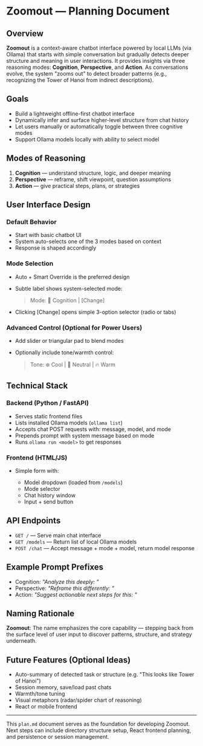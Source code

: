 # Zoomout — Planning Document

## Overview

**Zoomout** is a context-aware chatbot interface powered by local LLMs (via Ollama) that starts with simple conversation but gradually detects deeper structure and meaning in user interactions. It provides insights via three reasoning modes: **Cognition**, **Perspective**, and **Action**. As conversations evolve, the system "zooms out" to detect broader patterns (e.g., recognizing the Tower of Hanoi from indirect descriptions).

## Goals

* Build a lightweight offline-first chatbot interface
* Dynamically infer and surface higher-level structure from chat history
* Let users manually or automatically toggle between three cognitive modes
* Support Ollama models locally with ability to select model

## Modes of Reasoning

1. **Cognition** — understand structure, logic, and deeper meaning
2. **Perspective** — reframe, shift viewpoint, question assumptions
3. **Action** — give practical steps, plans, or strategies

## User Interface Design

### Default Behavior

* Start with basic chatbot UI
* System auto-selects one of the 3 modes based on context
* Response is shaped accordingly

### Mode Selection

* Auto + Smart Override is the preferred design
* Subtle label shows system-selected mode:

  > Mode: 🧠 Cognition | \[Change]
* Clicking \[Change] opens simple 3-option selector (radio or tabs)

### Advanced Control (Optional for Power Users)

* Add slider or triangular pad to blend modes
* Optionally include tone/warmth control:

  > Tone: ❄️ Cool | 🧊 Neutral | 🔥 Warm

## Technical Stack

### Backend (Python / FastAPI)

* Serves static frontend files
* Lists installed Ollama models (`ollama list`)
* Accepts chat POST requests with: message, model, and mode
* Prepends prompt with system message based on mode
* Runs `ollama run <model>` to get responses

### Frontend (HTML/JS)

* Simple form with:

  * Model dropdown (loaded from `/models`)
  * Mode selector
  * Chat history window
  * Input + send button

## API Endpoints

* `GET /` — Serve main chat interface
* `GET /models` — Return list of local Ollama models
* `POST /chat` — Accept message + mode + model, return model response

## Example Prompt Prefixes

* Cognition: *"Analyze this deeply: "*
* Perspective: *"Reframe this differently: "*
* Action: *"Suggest actionable next steps for this: "*

## Naming Rationale

**Zoomout**: The name emphasizes the core capability — stepping back from the surface level of user input to discover patterns, structure, and strategy underneath.

## Future Features (Optional Ideas)

* Auto-summary of detected task or structure (e.g. "This looks like Tower of Hanoi")
* Session memory, save/load past chats
* Warmth/tone tuning
* Visual metaphors (radar/spider chart of reasoning)
* React or mobile frontend

---

This `plan.md` document serves as the foundation for developing Zoomout. Next steps can include directory structure setup, React frontend planning, and persistence or session management.

